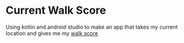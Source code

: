 # Current Walk Score
Using kotlin and android studio to make an app that takes my current location and gives me my [walk score](https://www.walkscore.com/methodology.shtml)
